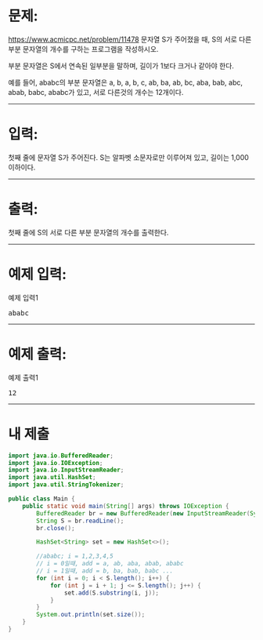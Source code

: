 # 문제: 
https://www.acmicpc.net/problem/11478
문자열 S가 주어졌을 때, S의 서로 다른 부분 문자열의 개수를 구하는 프로그램을 작성하시오.

부분 문자열은 S에서 연속된 일부분을 말하며, 길이가 1보다 크거나 같아야 한다.

예를 들어, ababc의 부분 문자열은 a, b, a, b, c, ab, ba, ab, bc, aba, bab, abc, abab, babc, ababc가 있고, 서로 다른것의 개수는 12개이다.

---
# 입력: 
첫째 줄에 문자열 S가 주어진다. S는 알파벳 소문자로만 이루어져 있고, 길이는 1,000 이하이다.

---
# 출력:
첫째 줄에 S의 서로 다른 부분 문자열의 개수를 출력한다.

---
# 예제 입력:

예제 입력1
<pre>
ababc
</pre>

---
# 예제 출력:

예제 출력1
<pre>
12
</pre>

---
# 내 제출

~~~java
import java.io.BufferedReader;
import java.io.IOException;
import java.io.InputStreamReader;
import java.util.HashSet;
import java.util.StringTokenizer;

public class Main {
    public static void main(String[] args) throws IOException {
        BufferedReader br = new BufferedReader(new InputStreamReader(System.in));
        String S = br.readLine();
        br.close();

        HashSet<String> set = new HashSet<>();

        //ababc; i = 1,2,3,4,5
        // i = 0일때, add = a, ab, aba, abab, ababc
        // i = 1일때, add = b, ba, bab, babc ...
        for (int i = 0; i < S.length(); i++) {
            for (int j = i + 1; j <= S.length(); j++) {
                set.add(S.substring(i, j));
            }
        }
        System.out.println(set.size());
    }
}
~~~
